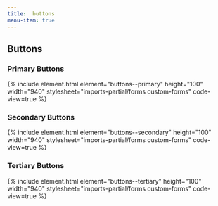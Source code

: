 ```yaml
---
title:  buttons
menu-item: true
---
```


## Buttons

### Primary Buttons

{% include element.html element="buttons--primary" height="100" width="940" stylesheet="imports-partial/forms custom-forms" code-view=true %}

### Secondary Buttons

{% include element.html element="buttons--secondary" height="100" width="940" stylesheet="imports-partial/forms custom-forms" code-view=true %}

### Tertiary Buttons

{% include element.html element="buttons--tertiary" height="100" width="940" stylesheet="imports-partial/forms custom-forms" code-view=true %}